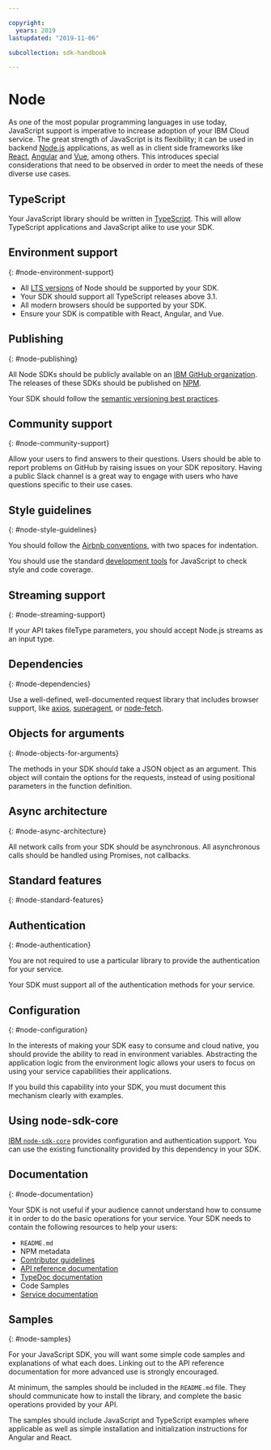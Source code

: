 ```yaml
---

copyright:
  years: 2019
lastupdated: "2019-11-06"

subcollection: sdk-handbook

---
```


# Node

As one of the most popular programming languages in use today, JavaScript support is imperative to increase adoption of your IBM Cloud service.  The great strength of JavaScript is its flexibility; it can be used in backend [Node.js](https://nodejs.org/) applications, as well as in client side frameworks like [React](https://reactjs.org/), [Angular](https://angularjs.org/) and [Vue](https://vuejs.org/), among others.  This introduces special considerations that need to be observed in order to meet the needs of these diverse use cases.

## TypeScript

Your JavaScript library should be written in [TypeScript](https://www.typescriptlang.org/).  This will allow TypeScript applications and JavaScript alike to use your SDK.

## Environment support
{: #node-environment-support}

* All [LTS versions](https://nodejs.org/en/about/releases/) of Node should be supported by your SDK.
* Your SDK should support all TypeScript releases above 3.1.
* All modern browsers should be supported by your SDK.
* Ensure your SDK is compatible with React, Angular, and Vue.

## Publishing
{: #node-publishing}

All Node SDKs should be publicly available on an [IBM GitHub organization](/docs/sdk-handbook?topic=sdk-handbook-distribution#open-source).  The releases of these SDKs should be published on [NPM](https://www.npmjs.com/).

Your SDK should follow the [semantic versioning best practices](/docs/sdk-handbook?topic=sdk-handbook-distribution#semantic-versioning).

## Community support
{: #node-community-support}

Allow your users to find answers to their questions.  Users should be able to report problems on GitHub by raising issues on your SDK repository.  Having a public Slack channel is a great way to engage with users who have questions specific to their use cases.


## Style guidelines
{: #node-style-guidelines}

You should follow the [Airbnb conventions](https://github.com/airbnb/javascript), with two spaces for indentation.

You should use the standard [development tools](/docs/sdk-handbook?topic=sdk-handbook-developer-tools) for JavaScript to check style and code coverage.

## Streaming support
{: #node-streaming-support}

If your API takes fileType parameters, you should accept Node.js streams as an input type.

## Dependencies
{: #node-dependencies}

Use a well-defined, well-documented request library that includes browser support, like [axios](https://github.com/axios/axios), [superagent](https://github.com/visionmedia/superagent), or [node-fetch](https://github.com/node-fetch/node-fetch).

## Objects for arguments
{: #node-objects-for-arguments}

The methods in your SDK should take a JSON object as an argument. This object will contain the options for the requests, instead of using positional parameters in the function definition.

## Async architecture
{: #node-async-architecture}

All network calls from your SDK should be asynchronous. All asynchronous calls should be handled using Promises, not callbacks.


## Standard features
{: #node-standard-features}

## Authentication
{: #node-authentication}

You are not required to use a particular library to provide the authentication for your service.

Your SDK must support all of the authentication methods for your service.

## Configuration
{: #node-configuration}

In the interests of making your SDK easy to consume and cloud native, you should provide the ability to read in environment variables.  Abstracting the application logic from the environment logic allows your users to focus on using your service capabilities their applications.

If you build this capability into your SDK, you must document this mechanism clearly with examples.

## Using node-sdk-core

[IBM `node-sdk-core`](https://github.com/IBM/node-sdk-core) provides configuration and authentication support. You can use the existing functionality provided by this dependency in your SDK.


## Documentation
{: #node-documentation}

Your SDK is not useful if your audience cannot understand how to consume it in order to do the basic operations for your service. Your SDK needs to contain the following resources to help your users:

* `README.md`
* NPM metadata
* [Contributor guidelines](/docs/sdk-handbook?topic=sdk-handbook-coding-style#documented-in-contributing)
* [API reference documentation](/docs/sdk-handbook?topic=sdk-handbook-documentation#interface-documentation)
* [TypeDoc documentation](/docs/sdk-handbook?topic=sdk-handbook-documentation#interface-documentation)
* Code Samples
* [Service documentation](/docs/sdk-handbook?topic=sdk-handbook-documentation)

## Samples
{: #node-samples}

For your JavaScript SDK, you will want some simple code samples and explanations of what each does.  Linking out to the API reference documentation for more advanced use is strongly encouraged.

At minimum, the samples should be included in the `README.md` file. They should communicate how to install the library, and complete the basic operations provided by your API.

The samples should include JavaScript and TypeScript examples where applicable as well as simple installation and initialization instructions for Angular and React.
